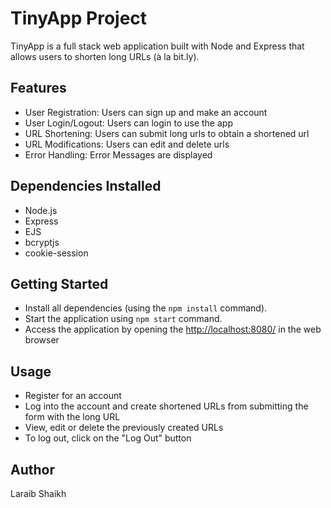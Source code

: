 # TinyApp Project

TinyApp is a full stack web application built with Node and Express that allows users to shorten long URLs (à la bit.ly). 

## Features

- User Registration: Users can sign up and make an account
- User Login/Logout: Users can login to use the app
- URL Shortening: Users can submit long urls to obtain a shortened url
- URL Modifications: Users can edit and delete urls
- Error Handling: Error Messages are displayed 

## Dependencies Installed

- Node.js
- Express
- EJS
- bcryptjs
- cookie-session

## Getting Started

- Install all dependencies (using the `npm install` command).
- Start the application using `npm start` command.
- Access the application by opening the [http://localhost:8080/](http://localhost:8080/) in the web browser

## Usage
- Register for an account
- Log into the account and create shortened URLs from submitting the form with the long URL 
- View, edit or delete the previously created URLs
- To log out, click on the "Log Out" button

## Author
Laraib Shaikh
